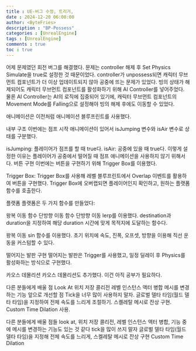 ```yaml
---
title : UE-버그 수정, 트리거, 
date : 2024-12-20 06:00:00
author: <ByteFries>
description : "BP-Possess"
categories : [UnrealEngine]
tags : [UnrealEngine]
comments : true
toc : true
---
```


어제 문제였던 회전 버그를 해결했다.
문제는 controller 해제 후 Set Physics Simulate을 true로 설정한 것 때문이었다.
controller가 unpossess되면 캐릭터 무브먼트 컴포넌트가 더 이상 업데이트되지 않아 공중에 뜨는 문제가 있었다.
빙의 상태가 해제되어도 캐릭터 무브먼트 컴포넌트를 활성화하기 위해 AI Controller를 넣어주었다.
물론 AI Controller는 AI의 로직에 집중되어 있기에, 캐릭터 무브먼트 컴포넌트의 Movement Mode를 Falling으로 설정해야 빙의 해제 후에도 이동할 수 있었다.

애니메이션은 이전처럼 애니메이션 블루프린트를 사용했다.

내부 구조
이번에는 점프 시작 애니메이션이 있어서 isJumping 변수와 isAir 변수로 상태를 구분했다.

isJumping: 플레이어가 점프를 할 때 true다.
isAir: 공중에 있을 때 true다.
이렇게 설정한 이유는 플레이어가 공중에서 떨어질 때 점프 애니메이션을 사용하지 않기 위해서다.
버튼 구현
이번에는 버튼을 구현하기 위해 Trigger Box를 이용했다.

Trigger Box:
Trigger Box를 사용해 레벨 블루프린트에서 Overlap 이벤트를 활용하여 버튼을 구현했다.
Trigger Box에 오버랩되면 플레이어인지 확인하고, 원하는 플랫폼 함수를 호출한다.

플랫폼
플랫폼은 두 가지 함수를 만들었다:

왕복 이동 함수
단방향 이동 함수
단방향 이동
lerp를 이용했다. destination과 duration을 지정하여 해당 duration 시간에 맞게 목적지에 도달하는 함수다.

왕복 이동
sin 함수를 이용했다.
초기 위치에 속도, 진폭, 오프셋, 방향을 이용해 직선 운동을 커스텀할 수 있다.

떨어지는 발판 구현
떨어지는 발판은 Trigger를 사용했고, 일정 딜레이 후 Physics를 활성화하는 방식으로 구현했다.

카오스 데몰리션
카오스 데몰리션도 추가했다.
이건 아직 공부가 필요하다.

다른 분들에게 배울 점
Look At
위치 저장 콜리전
레벨 인스턴스 액터 병합
메시를 변경하는 기능
앞으로 개선할 점
Tick을 너무 많이 사용하지 말자.
글로벌 델타 타임(월드 델타 타임)을 지정하여 전체 속도를 느리게 조절하기.
스켈레탈 메시로 잔상 구현.
Custom Time Dilation 사용.


다른 분들에게 배울 점들
look at, 위치 저장 콜리전, 레벨 인스턴스 액터 병합, 기능 중에 메시를 변경하는 기능도 있는 것 같다
tick을 많이 쓰지 말자
글로벌 델타 타임(월드 델타 타임)을 지정해 전체 속도를 느리게, 스켈레탈 메시로 잔상 구현 Custom Time Dilation
